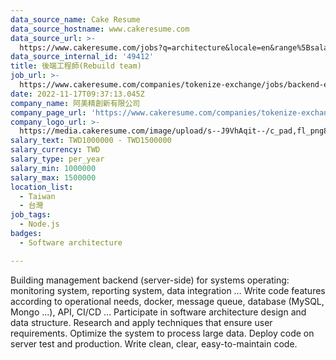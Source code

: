 ```yaml
---
data_source_name: Cake Resume
data_source_hostname: www.cakeresume.com
data_source_url: >-
  https://www.cakeresume.com/jobs?q=architecture&locale=en&range%5Bsalary_range%5D%5Bmin%5D=1000000&page=4
data_source_internal_id: '49412'
title: 後端工程師(Rebuild team)
job_url: >-
  https://www.cakeresume.com/companies/tokenize-exchange/jobs/backend-engineer-rebuild-team
date: 2022-11-17T09:37:13.045Z
company_name: 阿美精創新有限公司
company_page_url: 'https://www.cakeresume.com/companies/tokenize-exchange'
company_logo_url: >-
  https://media.cakeresume.com/image/upload/s--J9VhAqit--/c_pad,fl_png8,h_200,w_200/v1665119912/ut4aektkqfvmomjxh6e1.png
salary_text: TWD1000000 - TWD1500000
salary_currency: TWD
salary_type: per_year
salary_min: 1000000
salary_max: 1500000
location_list:
  - Taiwan
  - 台灣
job_tags:
  - Node.js
badges:
  - Software architecture

---
```


Building management backend (server-side) for systems operating: monitoring system, reporting system, data integration … Write code features according to operational needs, docker, message queue, database (MySQL, Mongo ...), API, CI/CD … Participate in software architecture design and data structure. Research and apply techniques that ensure user requirements. Optimize the system to process large data. Deploy code on server test and production. Write clean, clear, easy-to-maintain code.